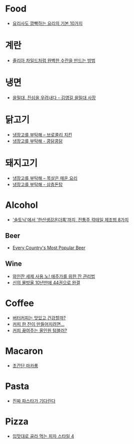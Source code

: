 Food
====
* [요리사도 깜빡하는 요리의 기본 10가지](http://www.huffingtonpost.kr/2015/01/29/story_n_6568480.html)

# 계란
* [줄리아 차일드처럼 완벽한 수란을 만드는 방법](http://www.huffingtonpost.kr/2015/03/11/story_n_6844304.html)

# 냉면
* [을밀대, 진심을 우려내다 - 김영길 을밀대 사장](http://www.huffingtonpost.kr/2015/02/05/story_n_6627486.html)

# 닭고기
* [냉장고를 부탁해 – 브로콜리 치킨](http://www.creativeworksofknowledge.com/2015/03/26/broccoli-chicken/)
* [냉장고를 부탁해 - 콩닭콩닭](http://www.creativeworksofknowledge.com/2015/03/20/easy-smoked-chicken-breast-salad/)

# 돼지고기
* [냉장고를 부탁해 – 목살은 매운 요리](http://www.creativeworksofknowledge.com/2015/03/25/pork-chop-with-pan-fried-cabbage/)
* [냉장고를 부탁해 - 삼층돈탑](http://www.creativeworksofknowledge.com/2015/03/19/pork-and-veggie-tower/)

# Alcohol
* ['솔토닉'에서 '한산생강온더록'까지, 전통주 칵테일 제조법 8가지](http://www.huffingtonpost.kr/2015/02/05/story_n_6627732.html)

## Beer
* [Every Country's Most Popular Beer](http://www.refinedguy.com/wp-content/uploads/2015/03/Every-Countrys-Most-Popular-Beer-for-real.jpg)

## Wine
* [와인잔 세제 사용 노! 애주가를 위한 잔 관리법](http://www.huffingtonpost.kr/2015/03/08/story_n_6824738.html)
* [신의 물방울 10년만에 44권으로 완결](http://blog.naver.com/no_comm/220080218980)

# Coffee
* [버터커피는 맛있고 건강할까?](http://www.huffingtonpost.kr/2015/01/14/---_n_6468302.html)
* [커피 한 잔이 만들어지려면…](http://techholic.co.kr/archives/26990)
* [커피 끓여주는 올인원 텀블러?](http://techholic.co.kr/archives/28006)

# Macaron
* [초간단 마카롱](http://media.daum.net/life/food/photo/newsview?newsId=20150225103418166)

# Pasta
* [진짜 파스타가 기다린다](http://media.daum.net/life/food/restaurant/newsview?newsId=20150213161440033)

# Pizza
* [입맛대로 골라 먹는 피자 스타일 4](http://www.huffingtonpost.kr/2015/03/26/story_n_6947066.html)
